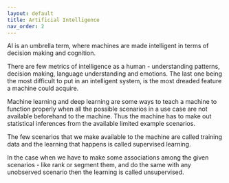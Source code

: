 ```yaml
---
layout: default
title: Artificial Intelligence
nav_order: 2
---
```


AI is an umbrella term, where machines are made intelligent in terms of decision making and cognition.

There are few metrics of intelligence as a human - understanding patterns, decision making, language understanding and emotions.
The last one being the most difficult to put in an intelligent system, is the most dreaded feature a machine could acquire.

Machine learning and deep learning are some ways to teach a machine to function properly when all the possible scenarios in a use case are not available beforehand to the machine. Thus the machine has to make out statistical inferences from the available limited example scenarios.

The few scenarios that we make available to the machine are called training data and the learning that happens is called supervised learning.

In the case when we have to make some associations among the given scenarios - like rank or segment them, and do the same with any unobserved scenario then the learning is called unsupervised.
